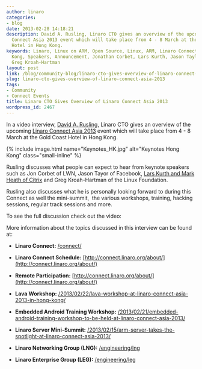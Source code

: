 ```yaml
---
author: linaro
categories:
- blog
date: 2013-02-28 14:18:21
description: David A. Rusling, Linaro CTO gives an overview of the upcoming Linaro
  Connect Asia 2013 event which will take place from 4 - 8 March at the Gold Coast
  Hotel in Hong Kong.
keywords: Linaro, Linux on ARM, Open Source, Linux, ARM, Linaro Connect, LCA13-Hong
  Kong, Speakers, Announcement, Jonathan Corbet, Lars Kurth, Jason Taylor, Greg K-H,
  Greg Kroah-Hartman
layout: post
link: /blog/community-blog/linaro-cto-gives-overview-of-linaro-connect-asia-2013/
slug: linaro-cto-gives-overview-of-linaro-connect-asia-2013
tags:
- Community
- Connect Events
title: Linaro CTO Gives Overview of Linaro Connect Asia 2013
wordpress_id: 2467
---
```


In a video interview, [David A. Rusling](/linux-on-arm/meet-the-team/david-a-rusling/), Linaro CTO gives an overview of the upcoming [Linaro Connect Asia 2013](http://connect.linaro.org) event which will take place from 4 - 8 March at the Gold Coast Hotel in Hong Kong.

{% include image.html name="Keynotes_HK.jpg" alt="Keynotes Hong Kong" class="small-inline" %}

Rusling discusses what people can expect to hear from keynote speakers such as Jon Corbet of LWN, Jason Tayor of Facebook, [Lars Kurth and Mark Heath of Citrix](/2013/02/15/arm-server-takes-the-spotlight-at-linaro-connect-asia-2013/) and Greg Kroah-Hartman of the Linux Foundation.

Rusling also discusses what he is personally looking forward to during this Connect as well the mini-summit,  the various workshops, training, hacking sessions, regular track sessions and more.

To see the full discussion check out the video:

More information about the topics discussed in this interview  can be found at:

  * **Linaro Connect:** [/connect/](/initiatives/connect/)


  * **Linaro Connect Schedule:** [http://connect.linaro.org/about/](http://connect.linaro.org/about/)


  * **Remote Participation:** [http://connect.linaro.org/about/](http://connect.linaro.org/about/)


  * **Lava Workshop:** [/2013/02/22/lava-workshop-at-linaro-connect-asia-2013-in-hong-kong/](/2013/02/22/lava-workshop-at-linaro-connect-asia-2013-in-hong-kong/)


  * **Embedded Android Training Workshop:** [/2013/02/21/embedded-android-training-workshop-to-be-held-at-linaro-connect-asia-2013/](/2013/02/21/embedded-android-training-workshop-to-be-held-at-linaro-connect-asia-2013/)


  * **Linaro Server Mini-Summit:** [/2013/02/15/arm-server-takes-the-spotlight-at-linaro-connect-asia-2013/](/2013/02/15/arm-server-takes-the-spotlight-at-linaro-connect-asia-2013/)


  * **Linaro Networking Group (LNG):** [/engineering/lng](/engineering/lng)


  * **Linaro Enterprise Group (LEG):** [/engineering/leg](/engineering/leg)